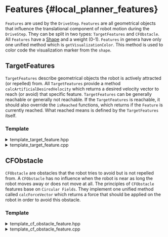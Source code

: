 # Features {#local_planner_features}
`Features` are used by the `DriveStep`. `Features` are all geometrical objects that influence the translational component of robot motion during the `DriveStep`. They can be split in two types: `TargetFeatures` and `CFObstacle`. All `Features` have a [Shape](shapes.md) and a weight (0-1). `Features` in genera have only one unified method which is `getVisualizationColor`. This method is used to color code the visualization marker from the `shape`.

## TargetFeatures
`TargetFeatures` describe geometrical objects the robot is actively attracted (or repelled) from. All `TargetFeatures` provide a method `calcArtificialDesiredVelocity` which returns a desired velocity vector to reach (or avoid) that specific feature. `TargetFeatures` can be generally reachable or generally not reachable. If the `TargetFeatures` is reachable, it should also override the `isReached` functions, which returns if the `Feature` is currently reached. What reached means is defined by the `TargetFeatures` itself.

### Template
<details>
  <summary>template_target_feature.hpp</summary>

```cpp
#pragma once

#include "local_planner/skills/abstract_feature.hpp"
#include "config/config_store.hpp"

namespace luhsoccer::local_planner {

class TemplateTargetFeature : public AbstractTargetFeature {
   public:
    TemplateTargetFeature(std::shared_ptr<const AbstractShape> shape, 
                  const DoubleComponentParam& weight = 1.0,
                  /* add ComponentsParams with a default value here */
                  const std::optional<DoubleComponentParam>& max_vel_x = std::nullopt,
                  const std::optional<DoubleComponentParam>& max_vel_y = std::nullopt
                  /* add optional ComponentsParams here */
                  );

    [[nodiscard]] Eigen::Vector2d calcArtificialDesiredVelocity(
        const std::shared_ptr<const transform::WorldModel>& wm, const TaskData& td, const RobotIdentifier& robot,
        const time::TimePoint& time = time::TimePoint(0),
        const ComponentPosition& observe_position = "") const override;

    [[nodiscard]] bool isReached(const std::shared_ptr<const transform::WorldModel>& wm, const TaskData& td,
                                 const RobotIdentifier& robot,
                                 const time::TimePoint& time = time::TimePoint(0)) const override;

    [[nodiscard]] marker::Color getVisualizationColor(const std::shared_ptr<const transform::WorldModel>& wm,
                                                      const TaskData& td, const RobotIdentifier& robot,
                                                      time::TimePoint time = time::TimePoint(0)) const override;

   private:
    /* store ComponentsParams here */
};

}  // namespace luhsoccer::local_planner
```
</details>

<details>
  <summary>template_target_feature.cpp</summary>

```cpp
#include "local_planner_components/steps/template_target_feature.hpp"

namespace luhsoccer::local_planner {
constexpr bool REACHABLE = true;
TemplateTargetFeature::TemplateTargetFeature(std::shared_ptr<const AbstractShape> shape, 
                  const DoubleComponentParam& weight,
                  /* add ComponentsParams with a default value here */
                  const std::optional<DoubleComponentParam>& max_vel_x,
                  const std::optional<DoubleComponentParam>& max_vel_y
                  /* add optional ComponentsParams here */)
                  : AbstractTargetFeature(std::move(shape), REACHABLE,  weight, max_vel_x, max_vel_y)
                  /*Init Component parameters here*/ 
                  {}

Eigen::Vector2d TemplateTargetFeature::calcArtificialDesiredVelocity(const std::shared_ptr<const transform::WorldModel>& wm,
                                                             const TaskData& td, const RobotIdentifier& robot,
                                                             const time::TimePoint& time,
                                                             const ComponentPosition& observe_position) const {
    // code here 
};

bool TemplateTargetFeature::isReached(const std::shared_ptr<const transform::WorldModel>& wm, const TaskData& td,
                              const RobotIdentifier& robot, const time::TimePoint& time) const {
    // code here
};

marker::Color TemplateTargetFeature::getVisualizationColor(const std::shared_ptr<const transform::WorldModel>& wm,
                                                      const TaskData& td, const RobotIdentifier& robot,
                                                      time::TimePoint time = time::TimePoint(0)) const{
    // code here
};

}  // namespace luhsoccer::local_planner
```
</details>

## CFObstacle
`CFObstacle` are obstacles that the robot tries to avoid but is not repelled from. A `CFObstacle` has no influence when the robot is near as long the robot moves away or does not move at all. The principles of `CFObstacle` features base on `Circular Fields`. They implement one unified method called `calcForceVector` which returns a force that should be applied on the robot in order to avoid this obstacle.

### Template
<details>
  <summary>template_cf_obstacle_feature.hpp</summary>

```cpp
#pragma once

#include "local_planner/skills/abstract_feature.hpp"
#include "config/config_store.hpp"

namespace luhsoccer::local_planner {

class TemplateCFObstacleFeature : public AbstractTargetFeature {
   public:
    TemplateCFObstacleFeature(std::shared_ptr<const AbstractShape> shape, 
                  const DoubleComponentParam& weight = 1.0,
                  /* add ComponentsParams with a default value here */
                  const std::optional<DoubleComponentParam>& max_vel_x = std::nullopt,
                  const std::optional<DoubleComponentParam>& max_vel_y = std::nullopt
                  /* add optional ComponentsParams here */
                  );

    [[nodiscard]] std::optional<std::pair<Eigen::Vector2d, Eigen::Vector2d>> calcForceVectorImpl(
        const std::shared_ptr<const transform::WorldModel>& wm, const TaskData& td, double max_target_distance,
        bool rotation_vector_upwards, const RobotIdentifier& robot, const time::TimePoint& time = time::TimePoint(0),
        const ComponentPosition& observe_position = "") const override;

    [[nodiscard]] marker::Color getVisualizationColor(const std::shared_ptr<const transform::WorldModel>& wm,
                                                      const TaskData& td, const RobotIdentifier& robot,
                                                      time::TimePoint time = time::TimePoint(0)) const override;
                                                      
    [[nodiscard]] marker::Marker getVisualizationMarker(const std::shared_ptr<const transform::WorldModel>& wm,
                                                        const TaskData& td, const RobotIdentifier& robot,
                                                        time::TimePoint time = time::TimePoint(0)) const override;

   private:
    /* store ComponentsParams here */
};

}  // namespace luhsoccer::local_planner
```
</details>

<details>
  <summary>template_cf_obstacle_feature.cpp</summary>

```cpp
#include "local_planner_components/features/template_cf_obstacle_feature.hpp"

namespace luhsoccer::local_planner {

TemplateCFObstacleFeature::TemplateCFObstacleFeature(std::shared_ptr<const AbstractShape> shape, 
                  const DoubleComponentParam& weight,
                  /* add ComponentsParams with a default value here */
                  const std::optional<DoubleComponentParam>& max_vel_x,
                  const std::optional<DoubleComponentParam>& max_vel_y
                  /* add optional ComponentsParams here */
                  )
    : AbstractCFObstacle(std::move(shape),  weight, max_vel_x, max_vel_y),
      /*Init Component parameters here*/
      {};

std::optional<std::pair<Eigen::Vector2d, Eigen::Vector2d>> TemplateCFObstacleFeature::calcForceVectorImpl(
    const std::shared_ptr<const transform::WorldModel>& wm, const TaskData& td, double max_target_distance,
    bool rotation_vector_upwards, const RobotIdentifier& robot, const time::TimePoint& time,
    const ComponentPosition& observe_position) const {
    //code here
};

marker::Color TemplateCFObstacleFeature::getVisualizationColor(const std::shared_ptr<const transform::WorldModel>& wm,
                                                      const TaskData& td, const RobotIdentifier& robot,
                                                      time::TimePoint time = time::TimePoint(0)) const{
    // code here
};

}  // namespace luhsoccer::local_planner
```
</details>